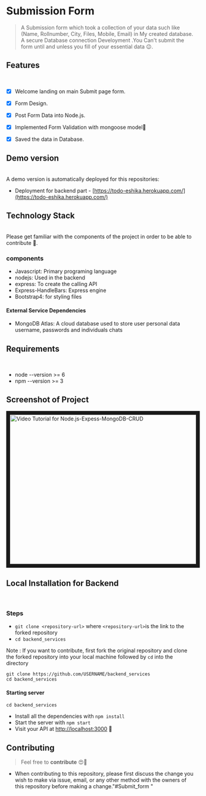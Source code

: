 # Submission Form

> A Submission form which took a collection of your data such like (Name, Rollnumber, City, Files, Mobile, Email) in My created database. A secure Database connection Develoyment
.You Can't submit the form until and unless you fill of your essential data 😉.



## Features
</br>

- [x] Welcome landing on main Submit page form.
- [x] Form Design.
- [x] Post Form Data into Node.js.
- [x] Implemented Form Validation with mongoose model🤩
- [x] Saved the data in Database.


## Demo version
</br>
A demo version is automatically deployed for this repositories:

- Deployment for backend part - [https://todo-eshika.herokuapp.com/](https://todo-eshika.herokuapp.com/)


## Technology Stack 
</br>
Please get familiar with the components of the project in order to be able to contribute 🤑.

### components
- Javascript: Primary programing language
- nodejs: Used in the backend
- express: To create the calling API
- Express-HandleBars: Express engine 
- Bootstrap4: for styling files


#### External Service Dependencies
- MongoDB Atlas: A cloud database used to store user personal data username, passwords and individuals chats

## Requirements
</br>

- node --version >= 6
- npm --version >= 3

## Screenshot of Project

<img src="https://drive.google.com/file/d/11WVoh6N3Z2_OuAuaq_ICtbZMHs1e4Lk2/view?usp=sharing" 
alt="Video Tutorial for Node.js-Expess-MongoDB-CRUD" width="500" height="400" border="10" />



## Local Installation for Backend
</br>

### Steps
- `git clone <repository-url>` where `<repository-url>`is the link to the forked repository
- `cd backend_services`

Note : If you want to contribute, first fork the original repository and clone the forked repository into your local machine followed by `cd` into the directory

```
git clone https://github.com/USERNAME/backend_services
cd backend_services

```
#### Starting server

```
cd backend_services
```
- Install all the dependencies with `npm install`
- Start the server with `npm start`
- Visit your API at [http://localhost:3000](http://localhost:3000) 🎉

## Contributing

> Feel free to **contribute** 😍🥰
- When contributing to this repository, please first discuss the change you wish to make via issue, email, or any other method with the owners of this repository before making a change."#Submit_form " 
